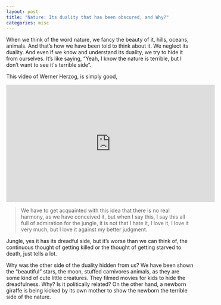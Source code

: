```yaml
---
layout: post
title: "Nature: Its duality that has been obscured, and Why?"
categories: misc
---
```


When we think of the word nature, we fancy the beauty of it, hills, oceans, animals. And that’s how we have been told to think about it. We neglect its duality. And even if we know and understand its duality, we try to hide it from ourselves. It’s like saying, “Yeah, I know the nature is terrible, but I don’t want to see it's terrible side”.

This video of Werner Herzog, is simply good,

<div align="center">
  
<iframe width="560" height="315" src="https://www.youtube.com/embed/ze9-ARjL-ZA" title="YouTube video player" frameborder="0" allow="accelerometer; autoplay; clipboard-write; encrypted-media; gyroscope; picture-in-picture" allowfullscreen="allowfullscreen"> </iframe>
  
</div>

<div>
</div>

> We have to get acquainted with this idea that there is no real harmony, as we have conceived it, but when I say this, I say this all full of admiration for the jungle, it is not that I hate it, I love it, I love it very much, but I love it against my better judgment.

  
Jungle, yes it has its dreadful side, but it’s worse than we can think of, the continuous thought of getting killed or the thought of getting starved to death, just tells a lot. 

Why was the other side of the duality hidden from us? We have been shown the “beautiful” stars, the moon, stuffed carnivores animals, as they are some kind of cute little creatures. They filmed movies for kids to hide the dreadfulness. Why? Is it politically related? On the other hand, a newborn giraffe is being kicked by its own mother to show the newborn the terrible side of the nature.
